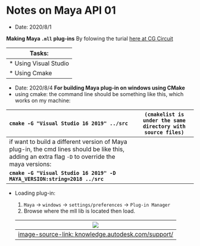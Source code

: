 # Notes on Maya API 01
* Date: 2020/8/1

**Making Maya `.mll` plug-ins**
By folowing the turial [here at CG Circuit](https://www.cgcircuit.com/tutorial/introduction-to-the-maya-api)

|Tasks:|
|---|
|* Using Visual Studio |
|* Using Cmake |

* Date: 2020/8/4
**For building Maya plug-in on windows using CMake**
* using cmake: the command line should be something like this, which works on my machine:

|`cmake -G "Visual Studio 16 2019" ../src` | `(cmakelist is under the same directory with source files)` |
|:---|---|
|if want to build a different version of Maya plug-in, the cmd lines should be like this, adding an extra flag `-D` to override the maya versions: | |
| **`cmake -G "Visual Studio 16 2019" -D MAYA_VERSION:string=2018 ../src`**| |


* Loading plug-in:
  1. `Maya` &rarr; `windows` &rarr; `settings/preferences` &rarr; `Plug-in Manager`
  2. Browse where the mll lib is located then load.

  |<img src="https://help.autodesk.com/sfdcarticles/img/0EM3A000000SUt6">|
  | :---:|
  |[image-source-link: knowledge.autodesk.com/support/](https://knowledge.autodesk.com/support/maya/troubleshooting/caas/sfdcarticles/sfdcarticles/Arnold-is-not-showing-up-as-renderer-in-Maya-2017-without-error-messages.html)|
